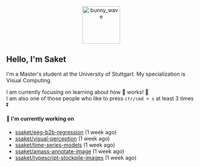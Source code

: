 <div align='center'>
<img src=https://media.giphy.com/media/3o7TKMt1VVNkHV2PaE/giphy.gif alt="bunny_wave" width="100px"/>
</div>

## Hello, I'm Saket

I'm a Master's student at the University of Stuttgart. My specialization is Visual Computing.

I am currently focusing on learning about how :brain: works! :exploding_head:\
I am also one of those people who like to press `ctr/cmd + s` at least 3 times :arrow_double_down:



#### 🐰 I'm currently working on

- [ssaket/eeg-b2b-regression](https://github.com/ssaket/eeg-b2b-regression) (1 week ago)
- [ssaket/visual-perception](https://github.com/ssaket/visual-perception) (1 week ago)
- [ssaket/time-series-models](https://github.com/ssaket/time-series-models) (1 week ago)
- [ssaket/amass-annotate-image](https://github.com/ssaket/amass-annotate-image) (1 week ago)
- [ssaket/typescript-stockpile-images](https://github.com/ssaket/typescript-stockpile-images) (1 week ago)
